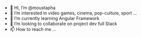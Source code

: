 - 👋 Hi, I’m @moustapha
- 👀 I’m interested in video games, cinema, pop-culture, sport ...
- 🌱 I’m currently learning Angular Framework
- 💞️ I’m looking to collaborate on project dev full Stack
- 📫 How to reach me ...

